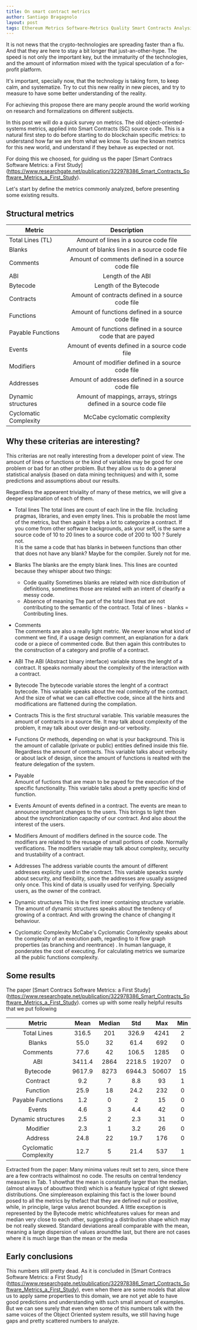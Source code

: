 ```yaml
---
title: On smart contract metrics
author: Santiago Bragagnolo
layout: post
tags: Ethereum Metrics Software-Metrics Quality Smart Contracts Analysis Solidity Crypto  Currency Technology Source Software Research Statistics
---
```


It is not news that the crypto-technologies are spreading faster than a flu. And that they are here to stay a bit longer that just-an-other-hype.
The speed is not only the important key, but the immaturity of the technologies, and the amount of information mixed with the typical speculation of a for-profit platform.
	

It's important, specially now, that the technology is taking form, to keep calm, and systematize. Try to cut this new reality in new pieces, and try to measure to have some better understanding of the reality.

For achieving this propose there are many people around the world working on research and formalizations on different subjects. 


In this post we will do a quick survey on metrics. The old object-oriented-systems metrics, applied into Smart Contracts (SC) source code.
This is a natural first step to do before starting to do blockchain specific metrics: to understand how far we are from what we know. 
To use the known metrics for this new world, and understand if they behave as expected or not.

For doing this we choosed, for guiding us the paper [Smart Contracs Software Metrics: a First Study] (https://www.researchgate.net/publication/322978386_Smart_Contracts_Software_Metrics_a_First_Study). 

Let's start by define the metrics commonly analyzed, before presenting some existing results. 

## Structural metrics

	
| Metric        	 	| Description   | 
| ------------- 	 	|:-------------:| 
| Total Lines (TL)      	 | Amount of lines in a source code file | 
| Blanks 			 | Amount of blanks lines in a source code file     | 
| Comments			 | Amount of comments defined in a source code file   | 
| ABI				 | Length of the ABI  | 
| Bytecode			 | Length of the Bytecode  | 
| Contracts			 | Amount of contracts defined in a source code file   |
| Functions			 | Amount of functions defined in a source code file   | 
| Payable Functions	         | Amount of functions defined in a source code that are payed |
| Events			 | Amount of events defined in a source code file   | 
| Modifiers			 | Amount of modifier defined in a source code file   | 
| Addresses			 | Amount of addresses defined in a source code file   | 
| Dynamic structures	 	| Amount of mappings, arrays, strings defined in a source code file   | 
| Cyclomatic Complexity 	 | McCabe cyclomatic complexity  | 




## Why these criterias are interesting? 

This criterias are not really interesting from a developer point of view. The amount of lines or functions or the kind of variables may be good for one problem or bad for an other problem. But they allow us to do a general statistical analysis (based on data mining techniques) and with it, some predictions and assumptions about our results.
    
Regardless the appearent triviality of many of these metrics, we will give a deeper explanation of each of them. 

* Total lines
	The total lines are count of each line in the file. Including pragmas, libraries, and  even empty lines. 
	This is probable the most lame of the metrics, but then again it helps a lot to categorize a contract. 
	If you come from other software backgrounds, ask your self, is the same a source code of 10 to 20 lines to a source code of 200 to 100 ? Surely not.	
	It is the same a code that has blanks in between functions than other that does not have any blank? Maybe for the compiler. Surely not for me. 

* Blanks
	The blanks are the empty blank lines. This lines are counted because they whisper about two things: 
 	- Code quality 
  	Sometimes blanks are related with nice distribution of definitions, sometimes those are related with an intent of clearify a messy code. 
	- Absence of meaning
	  The part of the total lines that are not contributing to the semantic of the contract. Total of lines - blanks = Contributing lines. 
* Comments	
	 The comments are also a really light metric. We never know what kind of comment we find, if a usage design comment, an explanation for a dark code or a piece of 	commented code. 
	 But then again this contributes to the construction of a category and profile of a contract.

* ABI
	The ABI (Abstract binary interface) variable stores the lenght of a contract.
	It speaks normally about the complexity of the interaction with a contract. 

* Bytecode
	The bytecode variable stores the lenght of a contract bytecode. 
	This variable speaks about the real comlexity of the contract. 
	And the size of what we can call effective code, since all the hints and modifications are flattened during the compilation.

* Contracts
	This is the first structural variable. 
	This variable measures the amount of contracts in a source file. It may talk about complexity of the problem, it may talk about over design and-or verbosity. 

* Functions 
	Or methods, depending on what is your background. This is the amount of callable (private or public) entities defined inside this file. 
	Regardless the amount of contracts.
	This variable talks about verbosity or about lack of design, since the amount of functions is realted with the feature delegation of the system. 
* Payable 	
	Amount of fuctions that are mean to be payed for the execution of the specific functionality.
	This variable talks about a pretty specific kind of function. 
	

* Events 
	Amount of events defined in a contract. 
	The events are mean to announce important changes to the users. This brings to light then about the synchronization capacity of our contract. 
	And also about the interest of the users.  

* Modifiers
	Amount of modifiers defined in the source code.
	The modifiers are related to the reusage of small portions of code. Normally verifications.
	The modifiers variable may talk about complexity, security and trustability of a contract. 

* Addresses
	The address variable counts the amount of different addresses explicity used in the contract.
	This variable speacks surely about security, and flexibility, since the addresses are usually assigned only once. 
	This kind of data is usually used for verifying. Specially users, as the owner of the contract. 

* Dynamic structures
	This is the first inner containing structure variable. The amount of dynamic structures speaks about the tendency of growing of a contract. 
	And with growing the chance of changing it behaviour. 

* Cyclomatic Complexity
	McCabe's Cyclomatic Complexity speaks about the complexity of an execution path, regarding to it flow graph properties (as branching and reentrance) . 
	In human language, it ponderates the cost of executing. For calculating metrics we sumarize all the public functions complexity.

## Some results
The paper  [Smart Contracs Software Metrics: a First Study] (https://www.researchgate.net/publication/322978386_Smart_Contracts_Software_Metrics_a_First_Study).  comes up with some really helpful results that we put following

|Metric     |Mean |Median| Std |Max |Min| 
|:---:      |:---: |:---:|:---: |:---:|:---:|
|Total Lines | 316.5|201  | 326.9| 4241| 2 |
|Blanks 	    | 55.0 | 32  | 61.4 | 692 | 0 |
|Comments    | 77.6 | 42  | 106.5| 1285|  0| 
|ABI 	    | 3411.4 |2864| 2218.5| 19207| 0| 
|Bytecode |9617.9| 8273| 6944.3 |50607 |15 |
|Contract |9.2| 7 | 8.8| 93 |1|
|Function |25.9| 18| 24.2 |232| 0|
|Payable Functions |1.2| 0 |2 |15| 0 |
|Events |4.6| 3| 4.4 |42| 0|
|Dynamic structures| 2.5| 2 |2.3 |31 |0|
|Modifier| 2.3 |1 |3.2| 26 |0 |
|Address |24.8 |22 |19.7| 176| 0 |
|Cyclomatic Complexity |12.7 |5 |21.4| 537| 1| 

Extracted from the paper: 
Many minima values reult set to zero, since there are a few contracts withalmost no code.  The results on central tendency measures in Tab.  1 showthat the mean is constantly larger than the median, (almost always of abouttwo third) which is a feature typical of right skewed distributions. One simplereason explaining this fact is the lower bound posed to all the metrics by thefact that they are defined null or positive, while, in principle, large valus arenot bounded.  A little exception is represented by the Bytecode metric whichfeatures values for mean and median very close to each other, suggesting a distribution shape which may be not really skewed.  Standard deviations areall comparable with the mean, meaning a large dispersion of values aroundthe last, but there are not cases where it is much large than the mean or the media 


## Early conclusions 

   This numbers still pretty dead. As it is concluded in [Smart Contracs Software Metrics: a First Study] (https://www.researchgate.net/publication/322978386_Smart_Contracts_Software_Metrics_a_First_Study), even when there are some models that allow us to apply same properties to this domain, we are not yet able to have good predictions and understanding with such small amount of examples. But we can see surely that even when some of this numbers talk with the same voices of the Object Oriented system results, we still having huge gaps and pretty scattered numbers to analyze.













